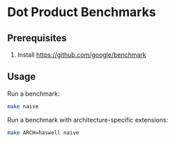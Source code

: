 # Dot Product Benchmarks

## Prerequisites

1. Install https://github.com/google/benchmark

## Usage

Run a benchmark:
```sh
make naive
```

Run a benchmark with architecture-specific extensions:
```sh
make ARCH=haswell naive
```
